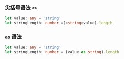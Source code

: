 ### 尖括号语法 `<>` 
```ts
let value: any = 'string'
let stringLength: number =(<string>value).length
```


### `as`  语法
```ts
let value: any = 'string'
let stringLength: number = (value as string).length
```
